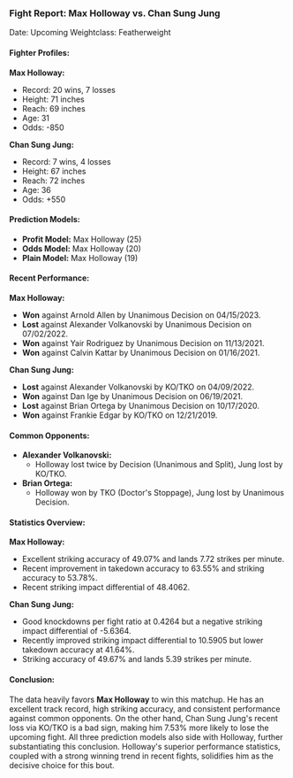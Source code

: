 ### Fight Report: Max Holloway vs. Chan Sung Jung
Date: Upcoming
Weightclass: Featherweight

#### Fighter Profiles:

**Max Holloway:**
- Record: 20 wins, 7 losses
- Height: 71 inches
- Reach: 69 inches
- Age: 31
- Odds: -850

**Chan Sung Jung:**
- Record: 7 wins, 4 losses
- Height: 67 inches
- Reach: 72 inches
- Age: 36
- Odds: +550

#### Prediction Models:
- **Profit Model:** Max Holloway (25)
- **Odds Model:** Max Holloway (20)
- **Plain Model:** Max Holloway (19)

#### Recent Performance:
**Max Holloway:**
- **Won** against Arnold Allen by Unanimous Decision on 04/15/2023.
- **Lost** against Alexander Volkanovski by Unanimous Decision on 07/02/2022.
- **Won** against Yair Rodriguez by Unanimous Decision on 11/13/2021.
- **Won** against Calvin Kattar by Unanimous Decision on 01/16/2021.

**Chan Sung Jung:**
- **Lost** against Alexander Volkanovski by KO/TKO on 04/09/2022.
- **Won** against Dan Ige by Unanimous Decision on 06/19/2021.
- **Lost** against Brian Ortega by Unanimous Decision on 10/17/2020.
- **Won** against Frankie Edgar by KO/TKO on 12/21/2019.

#### Common Opponents:
- **Alexander Volkanovski:** 
    - Holloway lost twice by Decision (Unanimous and Split), Jung lost by KO/TKO.
- **Brian Ortega:**
    - Holloway won by TKO (Doctor's Stoppage), Jung lost by Unanimous Decision.

#### Statistics Overview:

**Max Holloway:**
- Excellent striking accuracy of 49.07% and lands 7.72 strikes per minute.
- Recent improvement in takedown accuracy to 63.55% and striking accuracy to 53.78%.
- Recent striking impact differential of 48.4062.

**Chan Sung Jung:**
- Good knockdowns per fight ratio at 0.4264 but a negative striking impact differential of -5.6364.
- Recently improved striking impact differential to 10.5905 but lower takedown accuracy at 41.64%.
- Striking accuracy of 49.67% and lands 5.39 strikes per minute.

#### Conclusion:

The data heavily favors **Max Holloway** to win this matchup. He has an excellent track record, high striking accuracy, and consistent performance against common opponents. On the other hand, Chan Sung Jung's recent loss via KO/TKO is a bad sign, making him 7.53% more likely to lose the upcoming fight. All three prediction models also side with Holloway, further substantiating this conclusion. Holloway's superior performance statistics, coupled with a strong winning trend in recent fights, solidifies him as the decisive choice for this bout.
